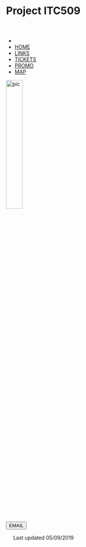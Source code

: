 # Project ITC509
<!-- html stuff -->
  <!doctype html>
  <html lang="en">
  <head>
    <meta charset="utf-8">
    <title>my website project</title>
    <link rel="stylesheet" type="text/css" href="_css/styles.css">
  </head>
  <header>
  </header>
  <body>
  <nav>
        <ul>
          <li></li>
          <li><a href="index.html">HOME</a></li>
          <li><a href="links.html">LINKS</a></li>
          <li><a href="pricing.html">TICKETS</a></li>
          <li><a href="promo.html">PROMO</a></li>
          <li><a href="directions.html">MAP</a></li>
        </ul>
      </nav>
      <footer>
      <div class="logo">
        <img src="pics/logo.png" alt="pic" style="width:30%;">
        <br><br><br>
      </div>
      <button type="button" onclick="window.location.href = 'https://help.wonderfulunion.com/hc/en-us/categories/360000180011-Email-Us'">EMAIL</button>
      <p class="upd">&nbsp;&nbsp;&nbsp;&nbsp; Last updated 05/09/2019</p>
    </footer>  
      </body>
  
